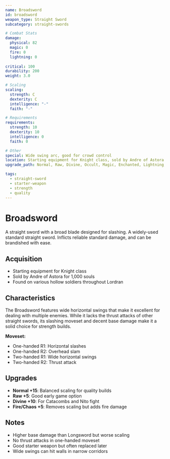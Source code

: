 ```yaml
---
name: Broadsword
id: broadsword
weapon_type: Straight Sword
subcategory: straight-swords

# Combat Stats
damage:
  physical: 82
  magic: 0
  fire: 0
  lightning: 0
  
critical: 100
durability: 200
weight: 3.0

# Scaling
scaling:
  strength: C
  dexterity: C
  intelligence: "-"
  faith: "-"

# Requirements
requirements:
  strength: 10
  dexterity: 10
  intelligence: 0
  faith: 0

# Other
special: Wide swing arc, good for crowd control
location: Starting equipment for Knight class, sold by Andre of Astora
upgrade_path: Normal, Raw, Divine, Occult, Magic, Enchanted, Lightning, Crystal, Fire, Chaos

tags:
  - straight-sword
  - starter-weapon
  - strength
  - quality
---
```


# Broadsword

A straight sword with a broad blade designed for slashing. A widely-used standard straight sword. Inflicts reliable standard damage, and can be brandished with ease.

## Acquisition
- Starting equipment for Knight class
- Sold by Andre of Astora for 1,000 souls
- Found on various hollow soldiers throughout Lordran

## Characteristics
The Broadsword features wide horizontal swings that make it excellent for dealing with multiple enemies. While it lacks the thrust attacks of other straight swords, its slashing moveset and decent base damage make it a solid choice for strength builds.

**Moveset:**
- One-handed R1: Horizontal slashes
- One-handed R2: Overhead slam
- Two-handed R1: Wide horizontal swings
- Two-handed R2: Thrust attack

## Upgrades
- **Normal +15**: Balanced scaling for quality builds
- **Raw +5**: Good early game option
- **Divine +10**: For Catacombs and Nito fight
- **Fire/Chaos +5**: Removes scaling but adds fire damage

## Notes
- Higher base damage than Longsword but worse scaling
- No thrust attacks in one-handed moveset
- Good starter weapon but often replaced later
- Wide swings can hit walls in narrow corridors